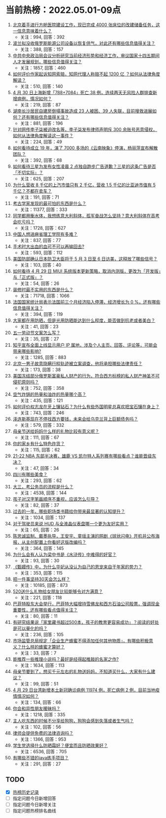 # 当前热榜：2022.05.01-09点
1. [北京着手进行方舱医院建设工作，现已完成 4000 张床位的改建储备任务，这一信息意味着什么？](https://www.zhihu.com/question/530795186)
    * 关注：994, 回答：392
2. [波兰拟没收俄罗斯能源公司设备以恢复供气，对此还有哪些信息值得关注？](https://www.zhihu.com/question/530585824)
    * 关注：388, 回答：157
3. [中共中央政治局会议分析研究当前经济形势和经济工作，审议国家十四五期间人才发展规划，哪些信息值得关注？](https://www.zhihu.com/question/530617342)
    * 关注：1857, 回答：460
4. [如何评价作家起诉知网索赔，知网代理人称赔不起 1200 亿 ？如何从法律角度解读？](https://www.zhihu.com/question/530808731)
    * 关注：510, 回答：140
5. [4 月 30 日上海新增「788+7084」死亡 38 例，连续两天无风险人群排查新增病例，情况如何？](https://www.zhihu.com/question/530870432)
    * 关注：219, 回答：87
6. [湖南长沙居民自建房倒塌事故造成 23 人被困、39 人失联，目前搜救进展如何？还有哪些信息值得关注？](https://www.zhihu.com/question/530802759)
    * 关注：881, 回答：196
7. [针对网传李子柒被迫改名等，李子柒发布律师声明斥 300 余账号恶意侵权，如何从法律角度解读这一事件？](https://www.zhihu.com/question/530793165)
    * 关注：224, 回答：49
8. [如何看待成立 19 年，演了 7000 多场的《云南映象》停演，杨丽萍宣布解散团队？](https://www.zhihu.com/question/530742478)
    * 关注：392, 回答：68
9. [如何看待三星为发布女性凌晨 2 点独自跑步广告道歉？三星的这条广告是否「不切实际」？](https://www.zhihu.com/question/530778530)
    * 关注：625, 回答：207
10. [为什么营收 8 千亿的上汽市值只有 2 千亿，营收 1.5 千亿的比亚迪市值有 5 千亿？不都在卖车？](https://www.zhihu.com/question/462541762)
    * 关注：191, 回答：71
11. [考古学家发现的最可怕的东西是什么？](https://www.zhihu.com/question/422841915)
    * 关注：11377, 回答：333
12. [同学都用衡水体，我想练意大利斜体，孤军奋战怎么坚持？意大利斜体在高考会吃亏吗？](https://www.zhihu.com/question/369472529)
    * 关注：1728, 回答：627
13. [中国人想进麻省理工学院有多难？](https://www.zhihu.com/question/284014214)
    * 关注：837, 回答：77
14. [手术时大出血的血可不可以再输回去?](https://www.zhihu.com/question/523762495)
    * 关注：593, 回答：112
15. [美国防部确认日本防卫大臣将于 5 月 3 日至 6 日访美，这释放了哪些信号？](https://www.zhihu.com/question/530748308)
    * 关注：103, 回答：40
16. [如何看待 4 月 29 日 MIUI 系统版本更新策略，取消内测版，更改为「开发版」与「正式版」？](https://www.zhihu.com/question/530684627)
    * 关注：54, 回答：26
17. [装修时最不实用的东西是什么？](https://www.zhihu.com/question/58344655)
    * 关注：71718, 回答：1066
18. [法国国家统计局表示法国前三个月经济陷入停滞，经济增长为 0 %，还有哪些信息值得关注？](https://www.zhihu.com/question/530645408)
    * 关注：394, 回答：119
19. [大家都在用防晒，但是光用防晒能达到什么程度，能否做到抗老或者美白？](https://www.zhihu.com/question/528893397)
    * 关注：41, 回答：23
20. [五一劳动节文案怎么写？](https://www.zhihu.com/question/453759706)
    * 关注：35, 回答：27
21. [知乎宣布全面上线显示用户 IP 属地，涉及个人主页、回答、评论等，可能会带来哪些影响?](https://www.zhihu.com/question/530778510)
    * 关注：1285, 回答：883
22. [北京一男子故意隐瞒行程轨迹被立案调查，他将承担哪些法律责任？](https://www.zhihu.com/question/530647645)
    * 关注：173, 回答：38
23. [美国冻结部分俄罗斯富豪私人财产的行为，符合西方标榜的私人财产神圣不可侵犯原则吗？](https://www.zhihu.com/question/530688623)
    * 关注：752, 回答：358
24. [空气炸锅的热量和油炸的热量哪个高？](https://www.zhihu.com/question/496042749)
    * 关注：435, 回答：121
25. [如何评价权志龙在牙上镶钻石？为什么有些外国明星总喜欢把宝石镶在身上？](https://www.zhihu.com/question/526879819)
    * 关注：743, 回答：246
26. [泽连斯基现在不停找西方要钱，未来会给乌克兰背上巨额债务吗？](https://www.zhihu.com/question/529712895)
    * 关注：579, 回答：332
27. [母亲节送给妈妈什么样的礼物比较有意义呢？](https://www.zhihu.com/question/453155780)
    * 关注：111, 回答：67
28. [你的家乡有什么特色炸货？](https://www.zhihu.com/question/525671996)
    * 关注：115, 回答：62
29. [21-22 NBA 东部半决赛，雄鹿 VS 凯尔特人系列赛有哪些看点？谁能晋级东决？](https://www.zhihu.com/question/530419811)
    * 关注：47, 回答：34
30. [四川有哪些美食？](https://www.zhihu.com/question/20494131)
    * 关注：293, 回答：62
31. [大三，考公务员的流程是什么？](https://www.zhihu.com/question/421404115)
    * 关注：4538, 回答：144
32. [孩子对汉字笔画顺序不重视，应该怎么引导？](https://www.zhihu.com/question/472213813)
    * 关注：82, 回答：37
33. [过去的一年，哪些职场类书籍给你带来最显著的认知提升？](https://www.zhihu.com/question/438838401)
    * 关注：1034, 回答：137
34. [对于驾驶员来说 HUD 与全液晶仪表盘哪一个更为友好实用？](https://www.zhihu.com/question/516521732)
    * 关注：65, 回答：26
35. [陈思诚监制、戴墨执导，王安宇、童瑶主演的网剧《球状闪电》开机并公布海报，从主创配置上你看好这版改编吗？](https://www.zhihu.com/question/530434791)
    * 关注：364, 回答：145
36. [为什么会有人认为梁中书是《水浒传》中难得的好官？](https://www.zhihu.com/question/495818926)
    * 关注：93, 回答：30
37. [《甄嬛传》中，为什么华妃从没认为自己的恩宠来自于年家的势力？](https://www.zhihu.com/question/496740406)
    * 关注：353, 回答：115
38. [把一件事坚持30天会怎么样？](https://www.zhihu.com/question/445399418)
    * 关注：10185, 回答：873
39. [520送什么礼物给女朋友比较能够令对方满意？](https://www.zhihu.com/question/59739313)
    * 关注：221, 回答：118
40. [巴菲特股东大会举行，巴菲特大幅增持雪佛龙和西方石油公司股票，强调现金重要性，还有哪些看点值得关注？](https://www.zhihu.com/question/530778769)
    * 关注：80, 回答：11
41. [有研究结果说「家里藏书超过500本，孩子的教育更容易成功」？阅读的好处是可以量化的吗？](https://www.zhihu.com/question/530600138)
    * 关注：236, 回答：105
42. [市场监管总局规定「企业生产蜂蜜不得添加任何其他物质」，有哪些积极意义？什么样的蜂蜜才算好？](https://www.zhihu.com/question/530755833)
    * 关注：33, 回答：7
43. [能推荐一些推理小说吗？最好是经得起推敲的名家之作?](https://www.zhihu.com/question/473131501)
    * 关注：1634, 回答：113
44. [母亲节要到了，想买千元左右的礼物送妈妈，不知道买什么，大家有什么建议？](https://www.zhihu.com/question/322132167)
    * 关注：99, 回答：51
45. [4 月 29 日台湾新增本土新冠确诊病例 11974 例，死亡病例 2 例，目前当地疫情情况如何？](https://www.zhihu.com/question/530623158)
    * 关注：134, 回答：66
46. [你会和异性朋友暧昧吗？](https://www.zhihu.com/question/315133137)
    * 关注：1218, 回答：335
47. [主人吃东西的时候不分享给狗狗，狗狗会感到失落或者生气吗？](https://www.zhihu.com/question/524175809)
    * 关注：102, 回答：56
48. [律师会提供免费的法律咨询吗？](https://www.zhihu.com/question/376042639)
    * 关注：1366, 回答：953
49. [学生党选择什么防晒霜好？便宜而且防晒效果好？](https://www.zhihu.com/question/56114401)
    * 关注：6536, 回答：705
50. [有哪些不错的java练手项目？](https://www.zhihu.com/question/47411239)
    * 关注：291, 回答：27
## TODO
* [x] [热榜历史记录](hot_history/AllHot.md)
* [ ] 指定问题今日新增回答
* [ ] 指定问题今日新增关注
* [ ] 指定问题热榜排名曲线
